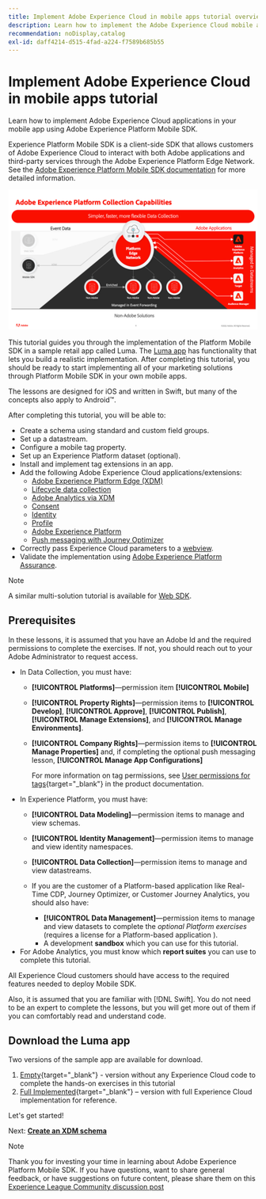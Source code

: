 ```yaml
---
title: Implement Adobe Experience Cloud in mobile apps tutorial overview
description: Learn how to implement the Adobe Experience Cloud mobile applications. This tutorial guides you through an implementation of Experience Cloud applications in a sample Swift app.
recommendation: noDisplay,catalog
exl-id: daff4214-d515-4fad-a224-f7589b685b55
---
```

# Implement Adobe Experience Cloud in mobile apps tutorial

Learn how to implement Adobe Experience Cloud applications in your mobile app using Adobe Experience Platform Mobile SDK.

Experience Platform Mobile SDK is a client-side SDK that allows customers of Adobe Experience Cloud to interact with both Adobe applications and third-party services through the Adobe Experience Platform Edge Network. See the [Adobe Experience Platform Mobile SDK documentation](https://developer.adobe.com/client-sdks/documentation/) for more detailed information.

  ![build settings](assets/data-collection-mobile-sdk.png)


This tutorial guides you through the implementation of the Platform Mobile SDK in a sample retail app called Luma. The [Luma app](https://github.com/Adobe-Marketing-Cloud/Luma-iOS-Mobile-App) has functionality that lets you build a realistic implementation. After completing this tutorial, you should be ready to start implementing all of your marketing solutions through Platform Mobile SDK in your own mobile apps.

The lessons are designed for iOS and written in Swift, but many of the concepts also apply to Android&trade;.

After completing this tutorial, you will be able to:

* Create a schema using standard and custom field groups.
* Set up a datastream.
* Configure a mobile tag property.
* Set up an Experience Platform dataset (optional).
* Install and implement tag extensions in an app.
* Add the following Adobe Experience Cloud applications/extensions:
  * [Adobe Experience Platform Edge (XDM)](events.md)
  * [Lifecycle data collection](lifecycle-data.md)
  * [Adobe Analytics via XDM](analytics.md)
  * [Consent](consent.md)
  * [Identity](identity.md)
  * [Profile](profile.md)
  * [Adobe Experience Platform](platform.md)
  * [Push messaging with Journey Optimizer](journey-optimizer-push.md)
* Correctly pass Experience Cloud parameters to a [webview](web-views.md).
* Validate the implementation using [Adobe Experience Platform Assurance](assurance.md).

>[!NOTE]
>
>A similar multi-solution tutorial is available for [Web SDK](../tutorial-web-sdk/overview.md).

## Prerequisites

In these lessons, it is assumed that you have an Adobe Id and the required permissions to complete the exercises. If not, you should reach out to your Adobe Administrator to request access.

* In Data Collection, you must have:
  * **[!UICONTROL Platforms]**&mdash;permission item **[!UICONTROL Mobile]**
  * **[!UICONTROL Property Rights]**&mdash;permission items to **[!UICONTROL Develop]**, **[!UICONTROL Approve]**, **[!UICONTROL Publish]**, **[!UICONTROL Manage Extensions]**, and **[!UICONTROL Manage Environments]**.
  * **[!UICONTROL Company Rights]**&mdash;permission items to **[!UICONTROL Manage Properties]** and, if completing the optional push messaging lesson, **[!UICONTROL Manage App Configurations]**
  
    For more information on tag permissions, see [User permissions for tags](https://experienceleague.adobe.com/docs/experience-platform/tags/admin/user-permissions.html?lang=en){target="_blank"} in the product documentation.
* In Experience Platform, you must have:
  * **[!UICONTROL Data Modeling]**&mdash;permission items to manage and view schemas.
  * **[!UICONTROL Identity Management]**&mdash;permission items to manage and view identity namespaces.
  * **[!UICONTROL Data Collection]**&mdash;permission items to manage and view datastreams.

  * If you are the customer of a Platform-based application like Real-Time CDP, Journey Optimizer, or Customer Journey Analytics, you should also have:
    * **[!UICONTROL Data Management]**&mdash;permission items to manage and view datasets to complete the _optional Platform exercises_ (requires a license for a Platform-based application ).
    * A development **sandbox** which you can use for this tutorial.
* For Adobe Analytics, you must know which **report suites** you can use to complete this tutorial.

All Experience Cloud customers should have access to the required features needed to deploy Mobile SDK.

Also, it is assumed that you are familiar with [!DNL Swift]. You do not need to be an expert to complete the lessons, but you will get more out of them if you can comfortably read and understand code.

## Download the Luma app

Two versions of the sample app are available for download. 

1. [Empty](https://github.com/Adobe-Marketing-Cloud/Luma-iOS-Mobile-App){target="_blank"} - version without any Experience Cloud code to complete the hands-on exercises in this tutorial
1. [Full Implemented](https://github.com/Adobe-Marketing-Cloud/Luma-iOS-Mobile-App){target="_blank"} – version with full Experience Cloud implementation for reference.

Let's get started!


Next: **[Create an XDM schema](create-schema.md)**

>[!NOTE]
>
>Thank you for investing your time in learning about Adobe Experience Platform Mobile SDK. If you have questions, want to share general feedback, or have suggestions on future content, please share them on this [Experience League Community discussion post](https://experienceleaguecommunities.adobe.com/t5/adobe-experience-platform-launch/tutorial-discussion-implement-adobe-experience-cloud-in-mobile/td-p/443796)